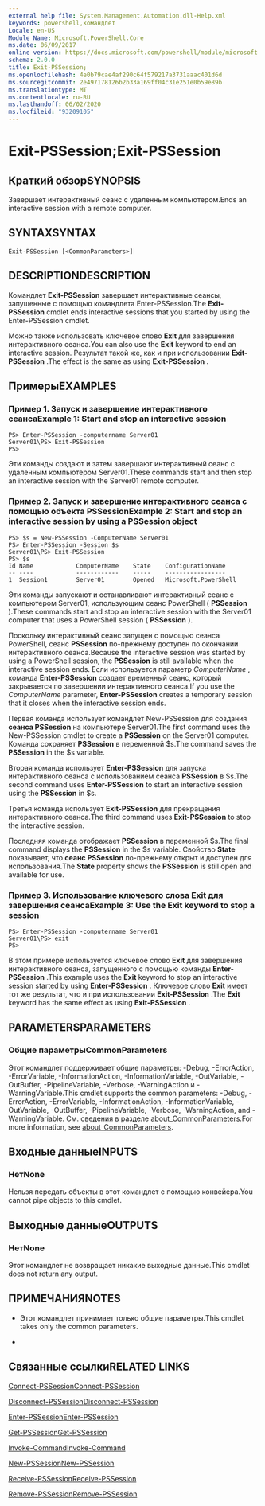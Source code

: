 ```yaml
---
external help file: System.Management.Automation.dll-Help.xml
keywords: powershell,командлет
Locale: en-US
Module Name: Microsoft.PowerShell.Core
ms.date: 06/09/2017
online version: https://docs.microsoft.com/powershell/module/microsoft.powershell.core/exit-pssession?view=powershell-6&WT.mc_id=ps-gethelp
schema: 2.0.0
title: Exit-PSSession;
ms.openlocfilehash: 4e0b79cae4af290c64f579217a3731aaac401d6d
ms.sourcegitcommit: 2e497178126b2b33a169ff04c31e251e0b59e89b
ms.translationtype: MT
ms.contentlocale: ru-RU
ms.lasthandoff: 06/02/2020
ms.locfileid: "93209105"
---
```

# <span data-ttu-id="ca0a1-103">Exit-PSSession;</span><span class="sxs-lookup"><span data-stu-id="ca0a1-103">Exit-PSSession</span></span>

## <span data-ttu-id="ca0a1-104">Краткий обзор</span><span class="sxs-lookup"><span data-stu-id="ca0a1-104">SYNOPSIS</span></span>
<span data-ttu-id="ca0a1-105">Завершает интерактивный сеанс с удаленным компьютером.</span><span class="sxs-lookup"><span data-stu-id="ca0a1-105">Ends an interactive session with a remote computer.</span></span>

## <span data-ttu-id="ca0a1-106">SYNTAX</span><span class="sxs-lookup"><span data-stu-id="ca0a1-106">SYNTAX</span></span>

```
Exit-PSSession [<CommonParameters>]
```

## <span data-ttu-id="ca0a1-107">DESCRIPTION</span><span class="sxs-lookup"><span data-stu-id="ca0a1-107">DESCRIPTION</span></span>

<span data-ttu-id="ca0a1-108">Командлет **Exit-PSSession** завершает интерактивные сеансы, запущенные с помощью командлета Enter-PSSession.</span><span class="sxs-lookup"><span data-stu-id="ca0a1-108">The **Exit-PSSession** cmdlet ends interactive sessions that you started by using the Enter-PSSession cmdlet.</span></span>

<span data-ttu-id="ca0a1-109">Можно также использовать ключевое слово **Exit** для завершения интерактивного сеанса.</span><span class="sxs-lookup"><span data-stu-id="ca0a1-109">You can also use the **Exit** keyword to end an interactive session.</span></span>
<span data-ttu-id="ca0a1-110">Результат такой же, как и при использовании **Exit-PSSession** .</span><span class="sxs-lookup"><span data-stu-id="ca0a1-110">The effect is the same as using **Exit-PSSession** .</span></span>

## <span data-ttu-id="ca0a1-111">Примеры</span><span class="sxs-lookup"><span data-stu-id="ca0a1-111">EXAMPLES</span></span>

### <span data-ttu-id="ca0a1-112">Пример 1. Запуск и завершение интерактивного сеанса</span><span class="sxs-lookup"><span data-stu-id="ca0a1-112">Example 1: Start and stop an interactive session</span></span>

```
PS> Enter-PSSession -computername Server01
Server01\PS> Exit-PSSession
PS>
```

<span data-ttu-id="ca0a1-113">Эти команды создают и затем завершают интерактивный сеанс с удаленным компьютером Server01.</span><span class="sxs-lookup"><span data-stu-id="ca0a1-113">These commands start and then stop an interactive session with the Server01 remote computer.</span></span>

### <span data-ttu-id="ca0a1-114">Пример 2. Запуск и завершение интерактивного сеанса с помощью объекта PSSession</span><span class="sxs-lookup"><span data-stu-id="ca0a1-114">Example 2: Start and stop an interactive session by using a PSSession object</span></span>

```
PS> $s = New-PSSession -ComputerName Server01
PS> Enter-PSSession -Session $s
Server01\PS> Exit-PSSession
PS> $s
Id Name            ComputerName    State    ConfigurationName
-- ----            ------------    -----    -----------------
1  Session1        Server01        Opened   Microsoft.PowerShell
```

<span data-ttu-id="ca0a1-115">Эти команды запускают и останавливают интерактивный сеанс с компьютером Server01, использующим сеанс PowerShell ( **PSSession** ).</span><span class="sxs-lookup"><span data-stu-id="ca0a1-115">These commands start and stop an interactive session with the Server01 computer that uses a PowerShell session ( **PSSession** ).</span></span>

<span data-ttu-id="ca0a1-116">Поскольку интерактивный сеанс запущен с помощью сеанса PowerShell, сеанс **PSSession** по-прежнему доступен по окончании интерактивного сеанса.</span><span class="sxs-lookup"><span data-stu-id="ca0a1-116">Because the interactive session was started by using a PowerShell session, the **PSSession** is still available when the interactive session ends.</span></span>
<span data-ttu-id="ca0a1-117">Если используется параметр *ComputerName* , команда **Enter-PSSession** создает временный сеанс, который закрывается по завершении интерактивного сеанса.</span><span class="sxs-lookup"><span data-stu-id="ca0a1-117">If you use the *ComputerName* parameter, **Enter-PSSession** creates a temporary session that it closes when the interactive session ends.</span></span>

<span data-ttu-id="ca0a1-118">Первая команда использует командлет New-PSSession для создания **сеанса PSSession** на компьютере Server01.</span><span class="sxs-lookup"><span data-stu-id="ca0a1-118">The first command uses the New-PSSession cmdlet to create a **PSSession** on the Server01 computer.</span></span>
<span data-ttu-id="ca0a1-119">Команда сохраняет **PSSession** в переменной $s.</span><span class="sxs-lookup"><span data-stu-id="ca0a1-119">The command saves the **PSSession** in the $s variable.</span></span>

<span data-ttu-id="ca0a1-120">Вторая команда использует **Enter-PSSession** для запуска интерактивного сеанса с использованием сеанса **PSSession** в $s.</span><span class="sxs-lookup"><span data-stu-id="ca0a1-120">The second command uses **Enter-PSSession** to start an interactive session using the **PSSession** in $s.</span></span>

<span data-ttu-id="ca0a1-121">Третья команда использует **Exit-PSSession** для прекращения интерактивного сеанса.</span><span class="sxs-lookup"><span data-stu-id="ca0a1-121">The third command uses **Exit-PSSession** to stop the interactive session.</span></span>

<span data-ttu-id="ca0a1-122">Последняя команда отображает **PSSession** в переменной $s.</span><span class="sxs-lookup"><span data-stu-id="ca0a1-122">The final command displays the **PSSession** in the $s variable.</span></span>
<span data-ttu-id="ca0a1-123">Свойство **State** показывает, что **сеанс PSSession** по-прежнему открыт и доступен для использования.</span><span class="sxs-lookup"><span data-stu-id="ca0a1-123">The **State** property shows the **PSSession** is still open and available for use.</span></span>

### <span data-ttu-id="ca0a1-124">Пример 3. Использование ключевого слова Exit для завершения сеанса</span><span class="sxs-lookup"><span data-stu-id="ca0a1-124">Example 3: Use the Exit keyword to stop a session</span></span>

```
PS> Enter-PSSession -computername Server01
Server01\PS> exit
PS>
```

<span data-ttu-id="ca0a1-125">В этом примере используется ключевое слово **Exit** для завершения интерактивного сеанса, запущенного с помощью команды **Enter-PSSession** .</span><span class="sxs-lookup"><span data-stu-id="ca0a1-125">This example uses the **Exit** keyword to stop an interactive session started by using **Enter-PSSession** .</span></span>
<span data-ttu-id="ca0a1-126">Ключевое слово **Exit** имеет тот же результат, что и при использовании **Exit-PSSession** .</span><span class="sxs-lookup"><span data-stu-id="ca0a1-126">The **Exit** keyword has the same effect as using **Exit-PSSession** .</span></span>

## <span data-ttu-id="ca0a1-127">PARAMETERS</span><span class="sxs-lookup"><span data-stu-id="ca0a1-127">PARAMETERS</span></span>

### <span data-ttu-id="ca0a1-128">Общие параметры</span><span class="sxs-lookup"><span data-stu-id="ca0a1-128">CommonParameters</span></span>

<span data-ttu-id="ca0a1-129">Этот командлет поддерживает общие параметры: -Debug, -ErrorAction, -ErrorVariable, -InformationAction, -InformationVariable, -OutVariable, -OutBuffer, -PipelineVariable, -Verbose, -WarningAction и -WarningVariable.</span><span class="sxs-lookup"><span data-stu-id="ca0a1-129">This cmdlet supports the common parameters: -Debug, -ErrorAction, -ErrorVariable, -InformationAction, -InformationVariable, -OutVariable, -OutBuffer, -PipelineVariable, -Verbose, -WarningAction, and -WarningVariable.</span></span> <span data-ttu-id="ca0a1-130">См. сведения в разделе [about_CommonParameters](https://go.microsoft.com/fwlink/?LinkID=113216).</span><span class="sxs-lookup"><span data-stu-id="ca0a1-130">For more information, see [about_CommonParameters](https://go.microsoft.com/fwlink/?LinkID=113216).</span></span>

## <span data-ttu-id="ca0a1-131">Входные данные</span><span class="sxs-lookup"><span data-stu-id="ca0a1-131">INPUTS</span></span>

### <span data-ttu-id="ca0a1-132">Нет</span><span class="sxs-lookup"><span data-stu-id="ca0a1-132">None</span></span>

<span data-ttu-id="ca0a1-133">Нельзя передать объекты в этот командлет с помощью конвейера.</span><span class="sxs-lookup"><span data-stu-id="ca0a1-133">You cannot pipe objects to this cmdlet.</span></span>

## <span data-ttu-id="ca0a1-134">Выходные данные</span><span class="sxs-lookup"><span data-stu-id="ca0a1-134">OUTPUTS</span></span>

### <span data-ttu-id="ca0a1-135">Нет</span><span class="sxs-lookup"><span data-stu-id="ca0a1-135">None</span></span>

<span data-ttu-id="ca0a1-136">Этот командлет не возвращает никакие выходные данные.</span><span class="sxs-lookup"><span data-stu-id="ca0a1-136">This cmdlet does not return any output.</span></span>

## <span data-ttu-id="ca0a1-137">ПРИМЕЧАНИЯ</span><span class="sxs-lookup"><span data-stu-id="ca0a1-137">NOTES</span></span>

* <span data-ttu-id="ca0a1-138">Этот командлет принимает только общие параметры.</span><span class="sxs-lookup"><span data-stu-id="ca0a1-138">This cmdlet takes only the common parameters.</span></span>

*

## <span data-ttu-id="ca0a1-139">Связанные ссылки</span><span class="sxs-lookup"><span data-stu-id="ca0a1-139">RELATED LINKS</span></span>

[<span data-ttu-id="ca0a1-140">Connect-PSSession</span><span class="sxs-lookup"><span data-stu-id="ca0a1-140">Connect-PSSession</span></span>](Connect-PSSession.md)

[<span data-ttu-id="ca0a1-141">Disconnect-PSSession</span><span class="sxs-lookup"><span data-stu-id="ca0a1-141">Disconnect-PSSession</span></span>](Disconnect-PSSession.md)

[<span data-ttu-id="ca0a1-142">Enter-PSSession</span><span class="sxs-lookup"><span data-stu-id="ca0a1-142">Enter-PSSession</span></span>](Enter-PSSession.md)

[<span data-ttu-id="ca0a1-143">Get-PSSession</span><span class="sxs-lookup"><span data-stu-id="ca0a1-143">Get-PSSession</span></span>](Get-PSSession.md)

[<span data-ttu-id="ca0a1-144">Invoke-Command</span><span class="sxs-lookup"><span data-stu-id="ca0a1-144">Invoke-Command</span></span>](Invoke-Command.md)

[<span data-ttu-id="ca0a1-145">New-PSSession</span><span class="sxs-lookup"><span data-stu-id="ca0a1-145">New-PSSession</span></span>](New-PSSession.md)

[<span data-ttu-id="ca0a1-146">Receive-PSSession</span><span class="sxs-lookup"><span data-stu-id="ca0a1-146">Receive-PSSession</span></span>](Receive-PSSession.md)

[<span data-ttu-id="ca0a1-147">Remove-PSSession</span><span class="sxs-lookup"><span data-stu-id="ca0a1-147">Remove-PSSession</span></span>](Remove-PSSession.md)
